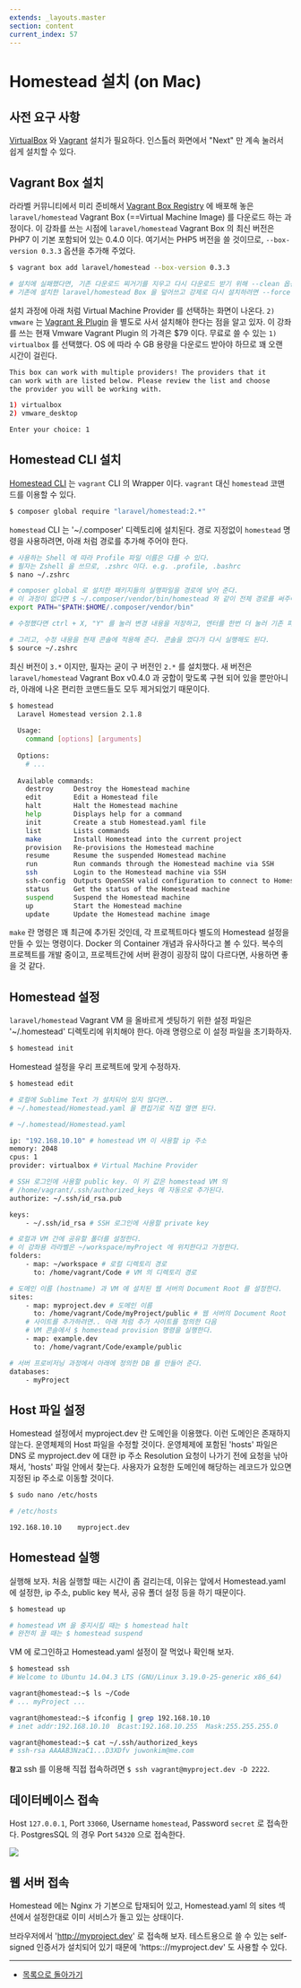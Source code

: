 ```yaml
---
extends: _layouts.master
section: content
current_index: 57
---
```


# Homestead 설치 (on Mac)

## 사전 요구 사항

[VirtualBox](https://www.virtualbox.org/wiki/Downloads) 와 [Vagrant](http://www.vagrantup.com/downloads.html) 설치가 필요하다. 인스톨러 화면에서 "Next" 만 계속 눌러서 쉽게 설치할 수 있다.
 
## Vagrant Box 설치

라라벨 커뮤니티에서 미리 준비해서 [Vagrant Box Registry](https://atlas.hashicorp.com/boxes/search) 에 배포해 놓은 `laravel/homestead` Vagrant Box (==Virtual Machine Image) 를 다운로드 하는 과정이다. 이 강좌를 쓰는 시점에 `laravel/homestead` Vagrant Box 의 최신 버전은 PHP7 이 기본 포함되어 있는 0.4.0 이다. 여기서는 PHP5 버전을 쓸 것이므로, `--box-version 0.3.3` 옵션을 추가해 주었다.

```bash
$ vagrant box add laravel/homestead --box-version 0.3.3

# 설치에 실패했다면, 기존 다운로드 찌거기를 지우고 다시 다운로드 받기 위해 --clean 옵션 스위치를 붙여야 한다.
# 기존에 설치한 laravel/homestead Box 을 덮어쓰고 강제로 다시 설치하려면 --force 옵션 스위치를 붙인다.
```

설치 과정에 아래 처럼 Virtual Machine Provider 를 선택하는 화면이 나온다. `2) vmware` 는 [Vagrant 용 Plugin](http://www.vagrantup.com/vmware) 을 별도로 사서 설치해야 한다는 점을 알고 있자. 이 강좌를 쓰는 현재 Vmware Vagrant Plugin 의 가격은 $79 이다. 무료로 쓸 수 있는 `1) virtualbox` 를 선택했다. OS 에 따라 수 GB 용량을 다운로드 받아야 하므로 꽤 오랜 시간이 걸린다.

```bash
This box can work with multiple providers! The providers that it
can work with are listed below. Please review the list and choose
the provider you will be working with.

1) virtualbox
2) vmware_desktop

Enter your choice: 1
```

## Homestead CLI 설치

[Homestead CLI](https://github.com/laravel/homestead) 는 `vagrant` CLI 의 Wrapper 이다. `vagrant` 대신 `homestead` 코맨드를 이용할 수 있다.  

```bash
$ composer global require "laravel/homestead:2.*"
```

`homestead` CLI 는 '~/.composer' 디렉토리에 설치된다. 경로 지정없이 `homestead` 명령을 사용하려면, 아래 처럼 경로를 추가해 주어야 한다.

```bash
# 사용하는 Shell 에 따라 Profile 파일 이름은 다를 수 있다. 
# 필자는 Zshell 을 쓰므로, .zshrc 이다. e.g. .profile, .bashrc
$ nano ~/.zshrc

# composer global 로 설치한 패키지들의 실행파일을 경로에 넣어 준다.
# 이 과정이 없다면 $ ~/.composer/vendor/bin/homestead 와 같이 전체 경로를 써주어야 한다.
export PATH="$PATH:$HOME/.composer/vendor/bin"

# 수정했다면 ctrl + X, "Y" 를 눌러 변경 내용을 저장하고, 엔터를 한번 더 눌러 기존 파일을 덮어 쓴다. 

# 그리고, 수정 내용을 현재 콘솔에 적용해 준다. 콘솔을 껐다가 다시 실행해도 된다.
$ source ~/.zshrc
```

최신 버전이 `3.*` 이지만, 필자는 굳이 구 버전인 `2.*` 를 설치했다. 새 버전은 `laravel/homestead` Vagrant Box v0.4.0 과 궁합이 맞도록 구현 되어 있을 뿐만아니라, 아래에 나온 편리한 코맨드들도 모두 제거되었기 때문이다.

```bash
$ homestead
  Laravel Homestead version 2.1.8
  
  Usage:
    command [options] [arguments]
  
  Options:
    # ...
  
  Available commands:
    destroy     Destroy the Homestead machine
    edit        Edit a Homestead file
    halt        Halt the Homestead machine
    help        Displays help for a command
    init        Create a stub Homestead.yaml file
    list        Lists commands
    make        Install Homestead into the current project
    provision   Re-provisions the Homestead machine
    resume      Resume the suspended Homestead machine
    run         Run commands through the Homestead machine via SSH
    ssh         Login to the Homestead machine via SSH
    ssh-config  Outputs OpenSSH valid configuration to connect to Homestead
    status      Get the status of the Homestead machine
    suspend     Suspend the Homestead machine
    up          Start the Homestead machine
    update      Update the Homestead machine image
```

`make` 란 명령은 꽤 최근에 추가된 것인데, 각 프로젝트마다 별도의 Homestead 설정을 만들 수 있는 명령이다. Docker 의 Container 개념과 유사하다고 볼 수 있다. 복수의 프로젝트를 개발 중이고, 프로젝트간에 서버 환경이 굉장히 많이 다르다면, 사용하면 좋을 것 같다.

## Homestead 설정

`laravel/homestead` Vagrant VM 을 올바르게 셋팅하기 위한 설정 파일은 '~/.homestead' 디렉토리에 위치해야 한다. 아래 명령으로 이 설정 파일을 초기화하자.

```bash
$ homestead init
```

Homestead 설정을 우리 프로젝트에 맞게 수정하자.

```bash
$ homestead edit

# 로컬에 Sublime Text 가 설치되어 있지 않다면..
# ~/.homestead/Homestead.yaml 을 편집기로 직접 열면 된다.
```

```bash
# ~/.homestead/Homestead.yaml

ip: "192.168.10.10" # homestead VM 이 사용할 ip 주소
memory: 2048
cpus: 1
provider: virtualbox # Virtual Machine Provider

# SSH 로그인에 사용할 public key. 이 키 값은 homestead VM 의 
# /home/vagrant/.ssh/authorized_keys 에 자동으로 추가된다.
authorize: ~/.ssh/id_rsa.pub 

keys:
    - ~/.ssh/id_rsa # SSH 로그인에 사용할 private key

# 로컬과 VM 간에 공유할 폴더를 설정한다.
# 이 강좌용 라라벨은 ~/workspace/myProject 에 위치한다고 가정한다.
folders:
    - map: ~/workspace # 로컬 디렉토리 경로
      to: /home/vagrant/Code # VM 의 디렉토리 경로

# 도메인 이름 (hostname) 과 VM 에 설치된 웹 서버의 Document Root 를 설정한다.
sites:
    - map: myproject.dev # 도메인 이름
      to: /home/vagrant/Code/myProject/public # 웹 서버의 Document Root
    # 사이트를 추가하려면.. 아래 처럼 추가 사이트를 정의한 다음
    # VM 콘솔에서 $ homestead provision 명령을 실행한다.
    - map: example.dev
      to: /home/vagrant/Code/example/public

# 서버 프로비저닝 과정에서 아래에 정의한 DB 를 만들어 준다.
databases:
    - myProject
```

## Host 파일 설정

Homestead 설정에서 myproject.dev 란 도메인을 이용했다. 이런 도메인은 존재하지 않는다. 운영체제의 Host 파일을 수정할 것이다. 운영체제에 포함된 'hosts' 파일은 DNS 로 myproject.dev 에 대한 ip 주소 Resolution 요청이 나가기 전에 요청을 낚아 채서, 'hosts' 파일 안에서 찾는다. 사용자가 요청한 도메인에 해당하는 레코드가 있으면 지정된 ip 주소로 이동할 것이다.

```bash
$ sudo nano /etc/hosts
```

```bash
# /etc/hosts

192.168.10.10    myproject.dev
```

## Homestead 실행

실행해 보자. 처음 실행할 때는 시간이 좀 걸리는데, 이유는 앞에서 Homestead.yaml 에 설정한, ip 주소, public key 복사, 공유 폴더 설정 등을 하기 때문이다.

```bash
$ homestead up

# homestead VM 을 중지시킬 때는 $ homestead halt
# 완전히 끌 때는 $ homestead suspend
```

VM 에 로그인하고 Homestead.yaml 설정이 잘 먹었나 확인해 보자.

```bash
$ homestead ssh
# Welcome to Ubuntu 14.04.3 LTS (GNU/Linux 3.19.0-25-generic x86_64)

vagrant@homestead:~$ ls ~/Code
# ... myProject ...

vagrant@homestead:~$ ifconfig | grep 192.168.10.10
# inet addr:192.168.10.10  Bcast:192.168.10.255  Mask:255.255.255.0

vagrant@homestead:~$ cat ~/.ssh/authorized_keys
# ssh-rsa AAAAB3NzaC1...D3XDfv juwonkim@me.com
```

**`참고`** ssh 를 이용해 직접 접속하려면 `$ ssh vagrant@myproject.dev -D 2222`. 

## 데이터베이스 접속

Host `127.0.0.1`, Port `33060`, Username `homestead`, Password `secret` 로 접속한다. PostgresSQL 의 경우 Port `54320` 으로 접속한다.

![](./images/02-install-homestead-osx-img-01.png)

## 웹 서버 접속

Homestead 에는 Nginx 가 기본으로 탑재되어 있고, Homestead.yaml 의 sites 섹션에서 설정한대로 이미 서비스가 돌고 있는 상태이다.

브라우저에서 'http://myproject.dev' 로 접속해 보자. 테스트용으로 쓸 수 있는 self-signed 인증서가 설치되어 있기 때문에 'https:://myproject.dev' 도 사용할 수 있다.

<!--@start-->
---

- [목록으로 돌아가기](../readme.md)
<!--@end-->
